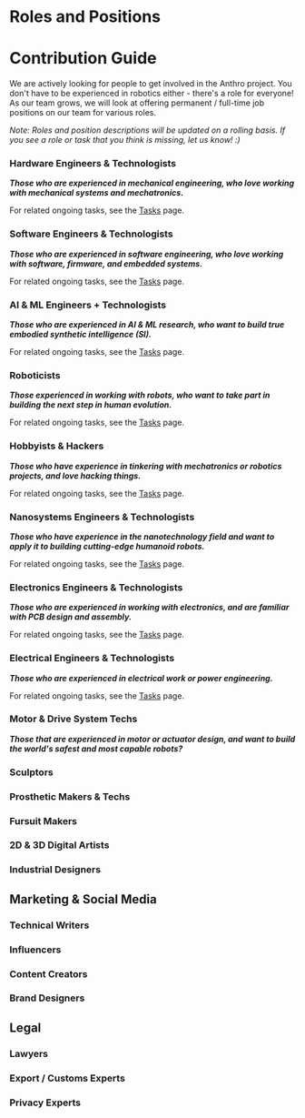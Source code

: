# Roles and Positions

# Contribution Guide

We are actively looking for people to get involved in the Anthro project. You don't have to be experienced in robotics either - there's a role for everyone! As our team grows, we will look at offering permanent / full-time job positions on our team for various roles.

*Note: Roles and position descriptions will be updated on a rolling basis. If you see a role or task that you think is missing, let us know! :)*

### Hardware Engineers & Technologists

***Those who are experienced in mechanical engineering, who love working with mechanical systems and mechatronics.***

For related ongoing tasks, see the [Tasks](tasks.md) page.

### Software Engineers & Technologists

***Those who are experienced in software engineering, who love working with software, firmware, and embedded systems.***

For related ongoing tasks, see the [Tasks](tasks.md) page.

### AI & ML Engineers + Technologists

***Those who are experienced in AI & ML research, who want to build true embodied synthetic intelligence (SI).***

For related ongoing tasks, see the [Tasks](tasks.md) page.

### Roboticists

***Those experienced in working with robots, who want to take part in building the next step in human evolution.***

For related ongoing tasks, see the [Tasks](tasks.md) page.

### Hobbyists & Hackers

***Those who have experience in tinkering with mechatronics or robotics projects, and love hacking things.***

For related ongoing tasks, see the [Tasks](tasks.md) page.

### Nanosystems Engineers & Technologists 

***Those who have experience in the nanotechnology field and want to apply it to building cutting-edge humanoid robots.***

For related ongoing tasks, see the [Tasks](tasks.md) page.

### Electronics Engineers & Technologists

***Those who are experienced in working with electronics, and are familiar with PCB design and assembly.***

For related ongoing tasks, see the [Tasks](tasks.md) page.

### Electrical Engineers & Technologists

***Those who are experienced in electrical work or power engineering.***

For related ongoing tasks, see the [Tasks](tasks.md) page.

### Motor & Drive System Techs

***Those that are experienced in motor or actuator design, and want to build the world's safest and most capable robots?***

### Sculptors 

### Prosthetic Makers & Techs

### Fursuit Makers

### 2D & 3D Digital Artists

### Industrial Designers

## Marketing & Social Media

### Technical Writers

### Influencers

### Content Creators

### Brand Designers

## Legal 

### Lawyers

### Export / Customs Experts

### Privacy Experts
